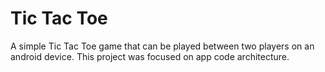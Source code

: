 Tic Tac Toe
===
A simple Tic Tac Toe game that can be played between two players on an android device. This project was focused on app code architecture.
